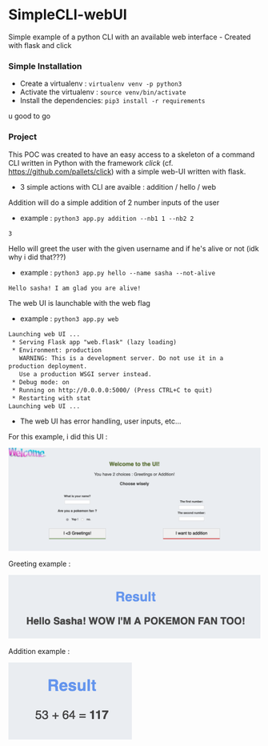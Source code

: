 # SimpleCLI-webUI

Simple example of a python CLI with an available web interface - Created with flask and click

### Simple Installation

- Create a virtualenv : `virtualenv venv -p python3`
- Activate the virtualenv : `source venv/bin/activate`
- Install the dependencies: `pip3 install -r requirements`

u good to go

### Project

This POC was created to have an easy access to a skeleton of a command CLI written in Python with the framework *click* (cf. https://github.com/pallets/click) with a simple web-UI written with flask.

- 3 simple actions with CLI are avaible : addition / hello / web


Addition will do a simple addition of 2 number inputs of the user

- example : `python3 app.py addition --nb1 1 --nb2 2`

```text
3
```

Hello will greet the user with the given username and if he's alive or not (idk why i did that???)
    
- example : `python3 app.py hello --name sasha --not-alive`

```text
Hello sasha! I am glad you are alive!
```

The web UI is launchable with the web flag
   
- example : `python3 app.py web`

```text
Launching web UI ...
 * Serving Flask app "web.flask" (lazy loading)
 * Environment: production
   WARNING: This is a development server. Do not use it in a production deployment.
   Use a production WSGI server instead.
 * Debug mode: on
 * Running on http://0.0.0.0:5000/ (Press CTRL+C to quit)
 * Restarting with stat
Launching web UI ...
```

- The web UI has error handling, user inputs, etc...

For this example, i did this UI :

![example UI](./exampleUI.png)

Greeting example :

![pokemon example UI](./pokemonExampleUI.png)

Addition example :

![addition example UI](./additionExampleUI.png)
